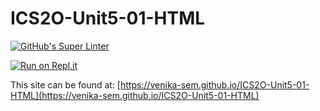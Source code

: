# ICS2O-Unit5-01-HTML

[![GitHub's Super Linter](https://github.com/venika-sem/ICS2O-Unit5-01-HTML/workflows/GitHub's%20Super%20Linter/badge.svg)](https://github.com/venika-sem/ICS2O-Unit5-01-HTML/actions)

[![Run on Repl.it](https://repl.it/badge/github/venika-sem/ICS2O-Unit5-01-HTML)](https://repl.it/github/venika-sem/ICS2O-Unit5-01-HTML)

This site can be found at: [https://venika-sem.github.io/ICS2O-Unit5-01-HTML](https://venika-sem.github.io/ICS2O-Unit5-01-HTML)
